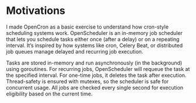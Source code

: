 # Motivations
I made OpenCron as a basic exercise to understand how cron-style scheduling systems work. OpenScheduler is an in-memory job scheduler that lets you schedule tasks either once (after a delay) or on a repeating interval. It’s inspired by how systems like cron, Celery Beat, or distributed job queues manage delayed and recurring job execution.

Tasks are stored in-memory and run asynchronously (in the background) using goroutines. For recurring jobs, OpenScheduler will requeue the task at the specified interval. For one-time jobs, it deletes the task after execution. Thread-safety is ensured with mutexes, so the scheduler is safe for concurrent usage. All jobs are checked every single second for execution eligibility based on the current time.